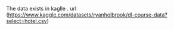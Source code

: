 The data exists in kaglle . url (https://www.kaggle.com/datasets/ryanholbrook/dl-course-data?select=hotel.csv)

